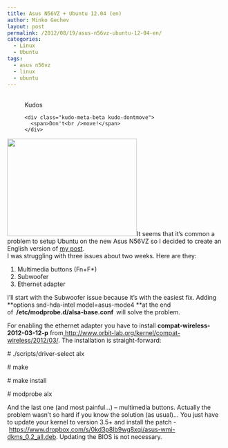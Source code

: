 ```yaml
---
title: Asus N56VZ + Ubuntu 12.04 (en)
author: Minko Gechev
layout: post
permalink: /2012/08/19/asus-n56vz-ubuntu-12-04-en/
categories:
  - Linux
  - Ubuntu
tags:
  - asus n56vz
  - linux
  - ubuntu
---
```

<!-- Kudos 1.1.1-->

<div class="kudo-box kudo-c_tr" style="margin:0px px 30px 30px;">
  <figure class="kudo kudoable" data-id="150"> <a class="kudo-object"> <div class="kudo-opening">
    <div class="kudo-circle">
      &nbsp;
    </div>
  </div></a> 
  
  <div class="kudo-meta kudo-meta-150">
    <div class="kudo-meta-alpha kudo-hideonhover">
      <span class="kudo-count"></span> <span class="kudo-text">Kudos</span>
    </div>
    
    <div class="kudo-meta-beta kudo-dontmove">
      <span>Don't<br />move!</span>
    </div>
  </div></figure>
</div>

[<img class="alignright size-medium wp-image-156" title="Asus N56VZ + Ubuntu 12.04" src="http://blog.mgechev.com/wp-content/uploads/2012/08/UNSET1-300x225.jpg" alt="" width="300" height="225" />][1]It seems that it&#8217;s common a problem to setup Ubuntu on the new Asus N56VZ so I decided to create an English version of <a href="http://blog.mgechev.com/2012/07/22/asus-n56vz-ubuntu-12-04/" target="_blank">my post</a>.  
I was struggling with three issues about two weeks. Here are they:

1.  Multimedia buttons (Fn+F*)
2.  Subwoofer
3.  Ethernet adapter

I&#8217;ll start with the Subwoofer issue because it&#8217;s with the easiest fix. Adding **options snd-hda-intel model=asus-mode4 **at the end of <strong id="internal-source-marker_0.20856572198681533"> /etc/modprobe.d/<strong id="internal-source-marker_0.20856572198681533">alsa-base.conf </strong> </strong>will solve the problem.

For enabling the ethernet adapter you have to install **compat-wireless-2012-03-12-p** from<a title="http://www.orbit-lab.org/kernel/compat-wireless/2012/03/" href="http://www.orbit-lab.org/kernel/compat-wireless/2012/03/" target="_blank"> http://www.orbit-lab.org/kernel/compat-wireless/2012/03/</a>. The installation is straight-forward:

\# ./scripts/driver-select alx

\# make

\# make install

\# modprobe alx

And the last one (and most painful&#8230;) &#8211; multimedia buttons. Actually the problem wasn&#8217;t so hard if you know the solution (as usual)&#8230; You just have to update your kernel to version 3.5+ and install the patch - <a title="https://www.dropbox.com/s/0kd3p8lb9wg8xqi/asus-wmi-dkms_0.2_all.deb" href="https://www.dropbox.com/s/0kd3p8lb9wg8xqi/asus-wmi-dkms_0.2_all.deb" target="_blank">https://www.dropbox.com/s/0kd3p8lb9wg8xqi/asus-wmi-dkms_0.2_all.deb</a>. Updating the BIOS is not necessary.

 [1]: http://blog.mgechev.com/wp-content/uploads/2012/08/UNSET1.jpg